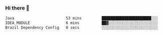 ### Hi there 👋

<!--START_SECTION:waka-->

```txt
Java                       53 mins         ██████████████████████░░░   88.52 %
IDEA_MODULE                6 mins          ██▓░░░░░░░░░░░░░░░░░░░░░░   11.06 %
Brazil Dependency Config   0 secs          ░░░░░░░░░░░░░░░░░░░░░░░░░   00.43 %
```

<!--END_SECTION:waka-->

<!--
**jerry-shao/jerry-shao** is a ✨ _special_ ✨ repository because its `README.md` (this file) appears on your GitHub profile.

Here are some ideas to get you started:

- 🔭 I’m currently working on ...
- 🌱 I’m currently learning ...
- 👯 I’m looking to collaborate on ...
- 🤔 I’m looking for help with ...
- 💬 Ask me about ...
- 📫 How to reach me: ...
- 😄 Pronouns: ...
- ⚡ Fun fact: ...
-->
